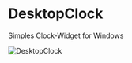 # DesktopClock
Simples Clock-Widget for Windows

![DesktopClock](https://bofloos.de/static/img/DesktopClock.jpg)

